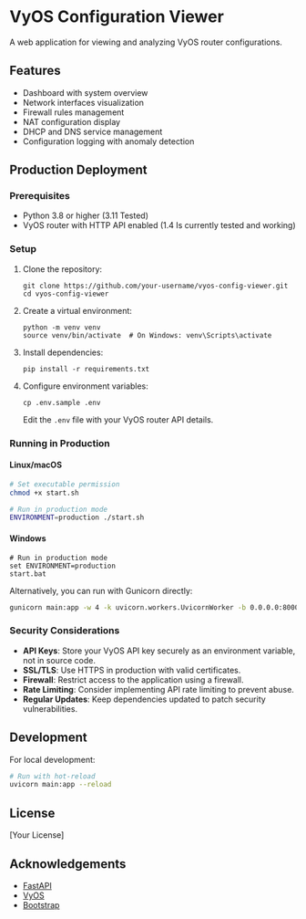 # VyOS Configuration Viewer

A web application for viewing and analyzing VyOS router configurations.

## Features

- Dashboard with system overview
- Network interfaces visualization
- Firewall rules management
- NAT configuration display
- DHCP and DNS service management
- Configuration logging with anomaly detection

## Production Deployment

### Prerequisites

- Python 3.8 or higher (3.11 Tested)
- VyOS router with HTTP API enabled (1.4 Is currently tested and working)

### Setup

1. Clone the repository:
   ```
   git clone https://github.com/your-username/vyos-config-viewer.git
   cd vyos-config-viewer
   ```

2. Create a virtual environment:
   ```
   python -m venv venv
   source venv/bin/activate  # On Windows: venv\Scripts\activate
   ```

3. Install dependencies:
   ```
   pip install -r requirements.txt
   ```

4. Configure environment variables:
   ```
   cp .env.sample .env
   ```
   Edit the `.env` file with your VyOS router API details.

### Running in Production

#### Linux/macOS

```bash
# Set executable permission
chmod +x start.sh

# Run in production mode
ENVIRONMENT=production ./start.sh
```

#### Windows

```batch
# Run in production mode
set ENVIRONMENT=production
start.bat
```

Alternatively, you can run with Gunicorn directly:

```bash
gunicorn main:app -w 4 -k uvicorn.workers.UvicornWorker -b 0.0.0.0:8000
```

### Security Considerations

- **API Keys**: Store your VyOS API key securely as an environment variable, not in source code.
- **SSL/TLS**: Use HTTPS in production with valid certificates.
- **Firewall**: Restrict access to the application using a firewall.
- **Rate Limiting**: Consider implementing API rate limiting to prevent abuse.
- **Regular Updates**: Keep dependencies updated to patch security vulnerabilities.

## Development

For local development:

```bash
# Run with hot-reload
uvicorn main:app --reload
```

## License

[Your License]

## Acknowledgements

- [FastAPI](https://fastapi.tiangolo.com/)
- [VyOS](https://vyos.io/)
- [Bootstrap](https://getbootstrap.com/)

